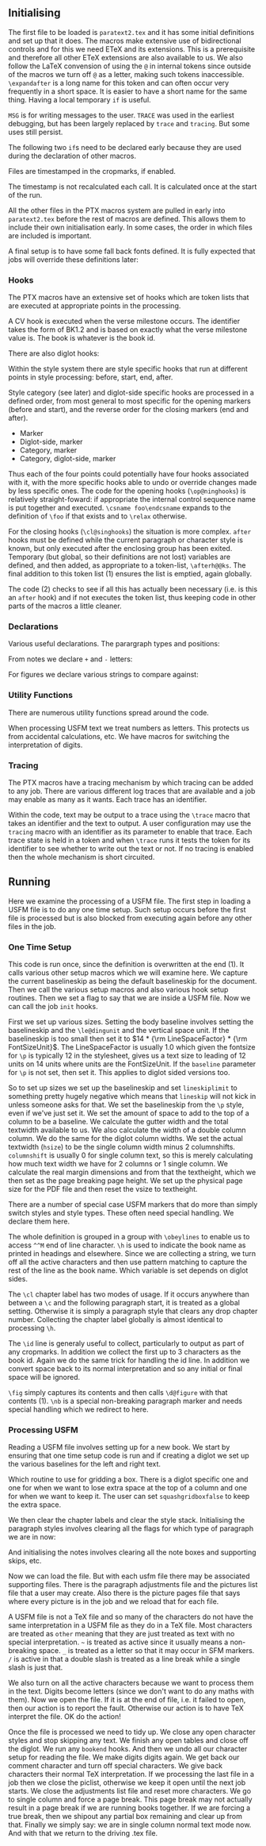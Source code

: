 [+d_setup]::

## Initialising

The first file to be loaded is `paratext2.tex` and it has some initial
definitions and set up that it does. The macros make extensive use of
bidirectional controls and for this we need ETeX and its extensions. This is a
prerequisite and therefore all other ETeX extensions are also available to us.
We also follow the LaTeX convension of using the `@` in internal tokens since
outside of the macros we turn off `@` as a letter, making such tokens
inaccessible. `\expandafter` is a long name for this token and can often occur
very frequently in a short space. It is easier to have a short name for the same
thing. Having a local temporary `if` is useful.

`MSG` is for writing messages to the user. `TRACE` was used in the earliest
debugging, but has been largely replaced by `trace` and `tracing`. But some uses
still persist.

The following two `if`s need to be declared early because they are used during
the declaration of other macros.

[=c_pt_intro]::

Files are timestamped in the cropmarks, if enabled.

The timestamp is not recalculated each call. It is calculated once at the start
of the run.

[=c_timestamp]::

All the other files in the PTX macros system are pulled in early into
`paratext2.tex` before the rest of macros are defined. This allows them to
include their own initialisation early. In some cases, the order in which files
are included is important.

[=c_imports]::

A final setup is to have some fall back fonts defined. It is fully expected that
jobs will override these definitions later:

[=c_fonts-basic]::

### Hooks

The PTX macros have an extensive set of hooks which are token lists that are
executed at appropriate points in the processing.

[=c_define-hooks]::

A CV hook is executed when the verse milestone occurs. The identifier takes the
form of BK1.2 and is based on exactly what the verse milestone value is. The
book is whatever is the book id.

[=csty_define-hooks]::

There are also diglot hooks:

[=cdig_define-hooks]::

Within the style system there are style specific hooks that run at different
points in style processing: before, start, end, after. 

[=csty_sethook]::

Style category (see later) and diglot-side specific hooks are processed in a
defined order, from most general to most specific for the opening markers (before and start),
and the reverse order for the closing markers (end and after).
* Marker
* Diglot-side, marker
* Category, marker
* Category, diglot-side, marker

Thus each of the four points could potentially have four hooks associated with
it, with the more specific hooks able to undo or override changes made by less
specific ones. The code for the opening hooks (`\op@ninghooks`) is relatively
straight-foward: if appropriate the internal control sequence name is put
together  and executed. `\csname foo\endcsname` expands to the definition of
`\foo` if that exists and  to `\relax` otherwise.

For the closing hooks (`\cl@singhooks`) the situation is more complex. `after` 
hooks must be defined while the current paragraph or character style is known, 
but only executed after the enclosing group has been exited.  Temporary (but 
global, so their definitions are not lost) variables are defined, and then 
added, as appropriate to a token-list, `\afterh@@ks`.  The final addition to 
this token list (1) ensures the list is emptied, again globally.

The code (2) checks to see if all this has actually been necessary (i.e. is 
this an `after` hook) and if not executes the token list, thus keeping code in 
other parts of the macros a little cleaner.

[=csty_hooks]::

### Declarations

Various useful declarations. The parargraph types and positions:

[=cpar_strings]::

From notes we declare `+` and `-` letters:

[=cnote_declare]::

For figures we declare various strings to compare against:

[=cfig_declare]::

### Utility Functions

There are numerous utility functions spread around the code.

When processing USFM text we treat numbers as letters. This protects us from
accidental calculations, etc. We have macros for switching the interpretation of
digits.

[=csty_fndigits]::


### Tracing

The PTX macros have a tracing mechanism by which tracing can be added to any
job. There are various different log traces that are available and a job may
enable as many as it wants. Each trace has an identifier.

[=tracing-codes]::

Within the code, text may be output to a trace using the `\trace` macro that
takes an identifier and the text to output. A user configuration may use the
`tracing` macro with an identifier as its parameter to enable that trace. Each
trace state is held in a token and when `\trace` runs it tests the token for its
identifier to see whether to write out the text or not. If no tracing is enabled
then the whole mechanism is short circuited.

[=tracing]::

## Running

Here we examine the processing of a USFM file. The first step in loading a USFM
file is to do any one time setup. Such setup occurs before the first file is
processed but is also blocked from executing again before any other files in the
job.

### One Time Setup

This code is run once, since the definition is overwritten at the end (1). It
calls various other setup macros which we will examine here. We capture the
current baselineskip as being the default baselineskip for the document. Then we
call the various setup macros and also various hook setup routines. Then we set
a flag to say that we are inside a USFM file. Now we can call the job `init`
hooks.

[=csty_onetime]::

First we set up various sizes. Setting the body baseline involves setting the
baselineskip and the `\le@dingunit` and the vertical space unit. If the
baselineskip is too small then set it to $14 * {\rm LineSpaceFactor} * {\rm FontSizeUnit}$.
The LineSpaceFactor is usually 1.0 which given the fontsize for `\p` is
typically 12 in the stylesheet, gives us a text size to leading of 12 units on
14 units where units are the FontSizeUnit. If the `baseline` parameter for `\p`
is not set, then set it. This applies to diglot sided versions too.

So to set up sizes we set up the baselineskip and set `lineskiplimit` to
something pretty hugely negative which means that `lineskip` will not kick in
unless someone asks for that. We set the baselineskip from the `\p` style, even
if we've just set it. We set the amount of space to add to the top of a column
to be a baseline. We calculate the gutter width and the total textwidth
available to us. We also calculate the width of a double column column. We do
the same for the diglot column widths. We set the actual textwidth (`hsize`) to
be the single column width minus 2 columnshifts. `columnshift` is usually 0 for
single column text, so this is merely calculating how much text width we have
for 2 columns or 1 single column. We calculate the real margin dimensions and
from that the textheight, which we then set as the page breaking page height. We
set up the physical page size for the PDF file and then reset the vsize to
textheight.

[=csty_setupsizes]::

There are a number of special case USFM markers that do more than simply switch
styles and style types. These often need special handling. We declare them here.

The whole definition is grouped in a group with `\obeylines` to enable us to
access `^^M` end of line character. `\h` is used to indicate the book name as
printed in headings and elsewhere. Since we are collecting a string, we turn off
all the active characters and then use pattern matching to capture the rest of
the line as the book name. Which variable is set depends on diglot sides.

The `\cl` chapter label has two modes of usage. If it occurs anywhere than
between a `\c` and the following paragraph start, it is treated as a global
setting. Otherwise it is simply a paragraph style that clears any drop chapter
number. Collecting the chapter label globally is almost identical to processing
`\h`.

The `\id` line is generaly useful to collect, particularly to output as part of
any cropmarks. In addition we collect the first up to 3 characters as the book
id. Again we do the same trick for handling the id line. In addition we convert
space back to its normal interpretation and so any initial or final space will
be ignored.

`\fig` simply captures its contents and then calls `\d@figure` with that
contents (1). `\nb` is a special non-breaking paragraph marker and needs special
handling which we redirect to here.

[=csty_addspecialhooks]::

### Processing USFM

Reading a USFM file involves setting up for a new book. We start by ensuring
that one time setup code is run and if creating a diglot we set up the various
baselines for the left and right text.

Which routine to use for gridding a box. There is a diglot specific one and one
for when we want to lose extra space at the top of a column and one for when we
want to keep it. The user can set `squashgridboxfalse` to keep the extra space.

We then clear the chapter labels and clear the style stack. Initialising the
paragraph styles involves clearing all the flags for which type of paragraph we
are in now:

[=cpar_init]::

And initialising the notes involves clearing all the note boxes and supporting
skips, etc.

[=csty_ptxfile_intro]::

Now we can load the file. But with each usfm file there may be associated
supporting files. There is the paragraph adjustments file and the pictures list
file that a user may create. Also there is the picture pages file that says
where every picture is in the job and we reload that for each file.

A USFM file is not a TeX file and so many of the characters do not have the same
interpretation in a USFM file as they do in a TeX file. Most characters are
treated as `other` meaning that they are just treated as text with no special
interpretation. `~` is treated as active since it usually means a non-breaking
space. `_` is treated as a letter so that it may occur in SFM markers. `/` is
active in that a double slash is treated as a line break while a single slash is
just that.

[=csty_slash]::

We also turn on all the active characters because we want to process them in the
text. Digits become letters (since we don't want to do any maths with them). Now
we open the file. If it is at the end of file, i.e. it failed to open, then our
action is to report the fault. Otherwise our action is to have TeX interpret the
file. OK do the action!

[=csty_ptxfile_start]::

Once the file is processed we need to tidy up. We close any open character
styles and stop skipping any text. We finish any open tables and close off the
diglot. We run any `bookend` hooks. And then we undo all our character setup for
reading the file. We make digits digits again. We get back our comment character
and turn off special characters. We give back characters their normal TeX
interpretation. If we processing the last file in a job then we close the
piclist, otherwise we keep it open until the next job starts. We close the
adjustments list file and reset more characters. We go to single column and
force a page break. This page break may not actually result in a page break if
we are running books together. If we are forcing a true break, then we shipout
any partial box remaining and clear up from that. Finally we simply say: we are
in single column normal text mode now. And with that we return to the driving
.tex file.

[=csty_ptxfile_end]::


[-d_setup]::
